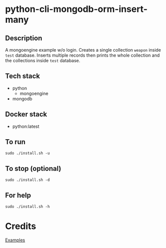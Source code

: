 # python-cli-mongodb-orm-insert-many

## Description
A mongoengine example w/o login.
Creates a single collection `weapon`
inside `test` database. Inserts multiple
records then prints the whole
collection and the collections inside
`test` database.

## Tech stack
- python
  - mongoengine
- mongodb

## Docker stack
- python:latest

## To run
`sudo ./install.sh -u`

## To stop (optional)
`sudo ./install.sh -d`

## For help
`sudo ./install.sh -h`

# Credits
[Examples](https://www.tutorialspoint.com/mongoengine/index.htm)
